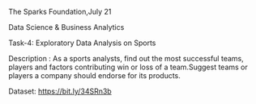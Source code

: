 The Sparks Foundation,July 21

Data Science & Business Analytics

Task-4: Exploratory Data Analysis on Sports

Description : As a sports analysts, find out the most successful teams, players and factors
contributing win or loss of a team.Suggest teams or players a company should endorse for its products.

Dataset: https://bit.ly/34SRn3b
